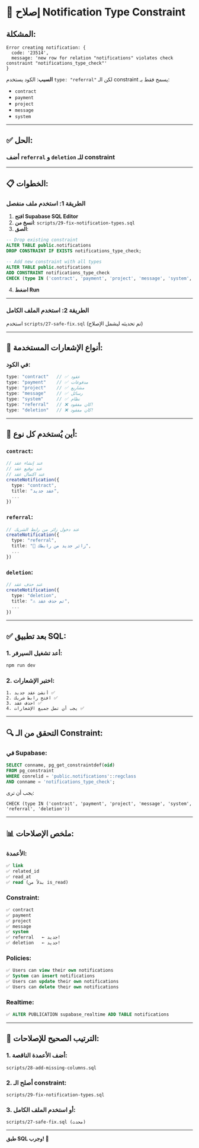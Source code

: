 # 🚨 إصلاح Notification Type Constraint

## المشكلة:
```
Error creating notification: {
  code: '23514',
  message: 'new row for relation "notifications" violates check constraint "notifications_type_check"'
}
```

**السبب**: الكود يستخدم `type: "referral"` لكن الـ constraint يسمح فقط بـ:
- `contract`
- `payment`
- `project`
- `message`
- `system`

---

## ✅ الحل:

### **أضف `referral` و `deletion` للـ constraint**

---

## 📋 الخطوات:

### **الطريقة 1: استخدم ملف منفصل**

1. **افتح Supabase SQL Editor**
2. **انسخ من**: `scripts/29-fix-notification-types.sql`
3. **الصق**:
```sql
-- Drop existing constraint
ALTER TABLE public.notifications 
DROP CONSTRAINT IF EXISTS notifications_type_check;

-- Add new constraint with all types
ALTER TABLE public.notifications 
ADD CONSTRAINT notifications_type_check 
CHECK (type IN ('contract', 'payment', 'project', 'message', 'system', 'referral', 'deletion'));
```
4. **اضغط Run**

---

### **الطريقة 2: استخدم الملف الكامل**

استخدم `scripts/27-safe-fix.sql` (تم تحديثه ليشمل الإصلاح)

---

## 🎯 أنواع الإشعارات المستخدمة:

### **في الكود**:
```typescript
type: "contract"   // ✅ عقود
type: "payment"    // ✅ مدفوعات
type: "project"    // ✅ مشاريع
type: "message"    // ✅ رسائل
type: "system"     // ✅ نظام
type: "referral"   // ❌ كان مفقود!
type: "deletion"   // ❌ كان مفقود!
```

---

## 📁 أين يُستخدم كل نوع:

### **`contract`**:
```typescript
// عند إنشاء عقد
// عند توقيع عقد
// عند اكتمال عقد
createNotification({
  type: "contract",
  title: "عقد جديد",
  ...
})
```

### **`referral`**:
```typescript
// عند دخول زائر من رابط الشريك
createNotification({
  type: "referral",
  title: "🎯 زائر جديد من رابطك",
  ...
})
```

### **`deletion`**:
```typescript
// عند حذف عقد
createNotification({
  type: "deletion",
  title: "⚠️ تم حذف عقد",
  ...
})
```

---

## ✅ بعد تطبيق SQL:

### **1. أعد تشغيل السيرفر**:
```bash
npm run dev
```

### **2. اختبر الإشعارات**:
```
1. أنشئ عقد جديد ✅
2. افتح رابط شريك ✅
3. احذف عقد ✅
4. يجب أن تصل جميع الإشعارات ✅
```

---

## 🔍 التحقق من الـ Constraint:

### **في Supabase**:
```sql
SELECT conname, pg_get_constraintdef(oid) 
FROM pg_constraint 
WHERE conrelid = 'public.notifications'::regclass 
AND conname = 'notifications_type_check';
```

يجب أن ترى:
```
CHECK (type IN ('contract', 'payment', 'project', 'message', 'system', 'referral', 'deletion'))
```

---

## 📊 ملخص الإصلاحات:

### **الأعمدة**:
```sql
✅ link
✅ related_id
✅ read_at
✅ read (بدلاً من is_read)
```

### **Constraint**:
```sql
✅ contract
✅ payment
✅ project
✅ message
✅ system
✅ referral   ← جديد!
✅ deletion   ← جديد!
```

### **Policies**:
```sql
✅ Users can view their own notifications
✅ System can insert notifications
✅ Users can update their own notifications
✅ Users can delete their own notifications
```

### **Realtime**:
```sql
✅ ALTER PUBLICATION supabase_realtime ADD TABLE notifications
```

---

## 🎯 الترتيب الصحيح للإصلاحات:

### **1. أضف الأعمدة الناقصة**:
```
scripts/28-add-missing-columns.sql
```

### **2. أصلح الـ constraint**:
```
scripts/29-fix-notification-types.sql
```

### **3. أو استخدم الملف الكامل**:
```
scripts/27-safe-fix.sql (محدث)
```

---

**طبق SQL وجرب! 🚀**
